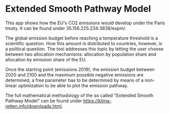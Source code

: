 # Extended Smooth Pathway Model

This app shows how the EU's CO2 emissions would develop under the Paris treaty. It can be found under 35.156.225.234:3838/espm/.

The global emission budget before reaching a temperature threshold is a scientific question. How this amount is distributed to countries, however, is a political question. The tool addresses this topic by letting the user choose between two allocation mechanisms: allocation by population share and allocation by emission share of the EU.

Once the starting point (emissions 2019), the emission budget between 2020 and 2100 and the maximum possible negative emissions are determined, a free parameter has to be determined by means of a non-linear optimization to be able to plot the emission pathway.

The full mathematical methodology of the so called "Extended Smooth Pathway Model" can be found under https://klima-retten.info/downloads.html.
